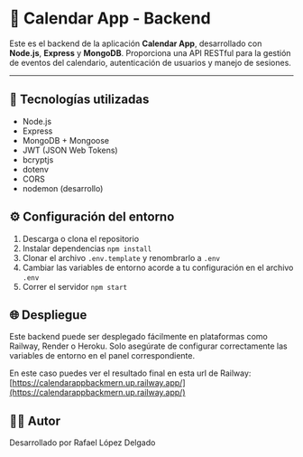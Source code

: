 # 📅 Calendar App - Backend

Este es el backend de la aplicación **Calendar App**, desarrollado con **Node.js**, **Express** y **MongoDB**. Proporciona una API RESTful para la gestión de eventos del calendario, autenticación de usuarios y manejo de sesiones.

---

## 🚀 Tecnologías utilizadas

- Node.js
- Express
- MongoDB + Mongoose
- JWT (JSON Web Tokens)
- bcryptjs
- dotenv
- CORS
- nodemon (desarrollo)

## ⚙️ Configuración del entorno

1. Descarga o clona el repositorio 
2. Instalar dependencias `npm install`
3. Clonar el archivo `.env.template` y renombrarlo a `.env`
4. Cambiar las variables de entorno acorde a tu configuración en el archivo `.env`
5. Correr el servidor `npm start`

## 🌐 Despliegue
Este backend puede ser desplegado fácilmente en plataformas como Railway, Render o Heroku. Solo asegúrate de configurar correctamente las variables de entorno en el panel correspondiente.

En este caso puedes ver el resultado final en esta url de Railway:     
[https://calendarappbackmern.up.railway.app/](https://calendarappbackmern.up.railway.app/)

## 🧑‍💻 Autor
Desarrollado por Rafael López Delgado
